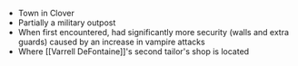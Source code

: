 - Town in Clover
- Partially a military outpost
- When first encountered, had significantly more security (walls and extra guards) caused by an increase in vampire attacks
- Where [[Varrell DeFontaine]]'s second tailor's shop is located